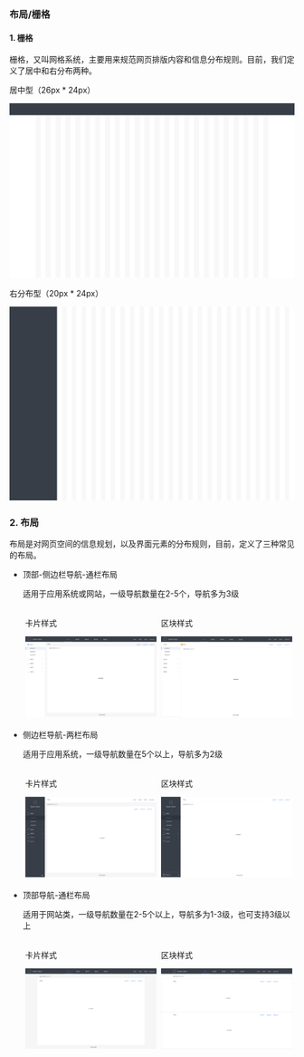 ### 布局/栅格

#### 1. 栅格

栅格，又叫网格系统，主要用来规范网页排版内容和信息分布规则。目前，我们定义了居中和右分布两种。

居中型（26px * 24px）

![](./static/img/designs/layout-1.jpg)



右分布型（20px * 24px）

![](./static/img/designs/layout-2.jpg)



### 2. 布局

布局是对网页空间的信息规划，以及界面元素的分布规则，目前，定义了三种常见的布局。

- 顶部-侧边栏导航-通栏布局

  适用于应用系统或网站，一级导航数量在2-5个，导航多为3级

  <div style="display:flex;">
    <div style="margin: 4px;">
      <p>卡片样式</p>
      <img src="./static/img/designs/layout-3.png"/>
    </div>
     <div style="margin: 4px;">
      <p>区块样式</p>
      <img src="./static/img/designs/layout-4.png"/>
    </div>
  </div>



- 侧边栏导航-两栏布局

  适用于应用系统，一级导航数量在5个以上，导航多为2级

  <div style="display:flex;">
    <div style="margin: 4px;">
      <p>卡片样式</p>
      <img src="./static/img/designs/layout-5.png"/>
    </div>
     <div style="margin: 4px;">
      <p>区块样式</p>
      <img src="./static/img/designs/layout-6.png"/>
    </div>
  </div>



- 顶部导航-通栏布局

  适用于网站类，一级导航数量在2-5个以上，导航多为1-3级，也可支持3级以上

  <div style="display:flex;">
    <div style="margin: 4px;">
      <p>卡片样式</p>
      <img src="./static/img/designs/layout-7.png"/>
    </div>
     <div style="margin: 4px;">
      <p>区块样式</p>
      <img src="./static/img/designs/layout-8.png"/>
    </div>
  </div>